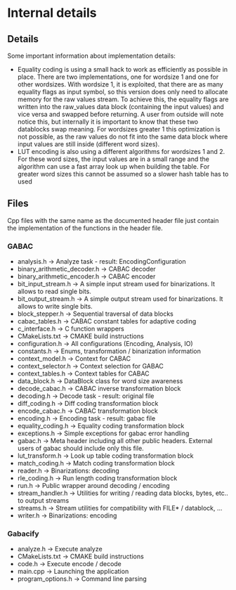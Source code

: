 # Internal details

## Details ##

Some important information about implementation details:

* Equality coding is using a small hack to work as efficiently as possible in place. There are two implementations, one for wordsize 1 and one for other wordsizes. With wordsize 1, it is exploited, that there are as many equality flags as input symbol, so this version does only need to allocate memory for the raw values stream. To achieve this, the equality flags are written into the raw_values data block (containing the input values) and vice versa and swapped before returning. A user from outside will note notice this, but internally it is important to know that these two datablocks swap meaning. For wordsizes greater 1 this optimization is not possible, as the raw values do not fit into the same data block where input values are still inside (different word sizes).
* LUT encoding is also using a different algorithms for wordsizes 1 and 2. For these word sizes, the input values are in a small range and the algorithm can use a fast array look up when building the table. For greater word sizes this cannot be assumed so a slower hash table has to used

## Files ##

Cpp files with the same name as the documented header file just contain the implementation of the functions in the header file.

### GABAC ###

* analysis.h -> Analyze task - result: EncodingConfiguration
* binary_arithmetic_decoder.h -> CABAC decoder
* binary_arithmetic_encoder.h -> CABAC encoder
* bit_input_stream.h -> A simple input stream used for binarizations. It allows to read single bits.
* bit_output_stream.h -> A simple output stream used for binarizations. It allows to write single bits.
* block_stepper.h -> Sequential traversal of data blocks
* cabac_tables.h -> CABAC constant tables for adaptive coding
* c_interface.h -> C function wrappers
* CMakeLists.txt -> CMAKE build instructions
* configuration.h -> All configurations (Encoding, Analysis, IO)
* constants.h -> Enums, transformation / binarization information
* context_model.h -> Context for CABAC
* context_selector.h -> Context selection for GABAC
* context_tables.h -> Context tables for CABAC
* data_block.h -> DataBlock class for word size awareness
* decode_cabac.h -> CABAC inverse transformation block
* decoding.h -> Decode task - result: original file
* diff_coding.h -> Diff coding transformation block
* encode_cabac.h -> CABAC transformation block
* encoding.h -> Encoding task - result: gabac file
* equality_coding.h -> Equality coding transformation block
* exceptions.h -> Simple exceptions for gabac error handling
* gabac.h -> Meta header including all other public headers. External users of gabac should include only this file.
* lut_transform.h -> Look up table coding transformation block
* match_coding.h -> Match coding transformation block
* reader.h -> Binarizations: decoding
* rle_coding.h -> Run length coding transformation block
* run.h -> Public wrapper around decoding / encoding
* stream_handler.h -> Utilities for writing / reading data blocks, bytes, etc.. to output streams
* streams.h -> Stream utilities for compatibility with FILE* / datablock, ...
* writer.h -> Binarizations: encoding

### Gabacify ###

* analyze.h -> Execute analyze
* CMakeLists.txt -> CMAKE build instructions
* code.h -> Execute encode / decode
* main.cpp -> Launching the application
* program_options.h -> Command line parsing

